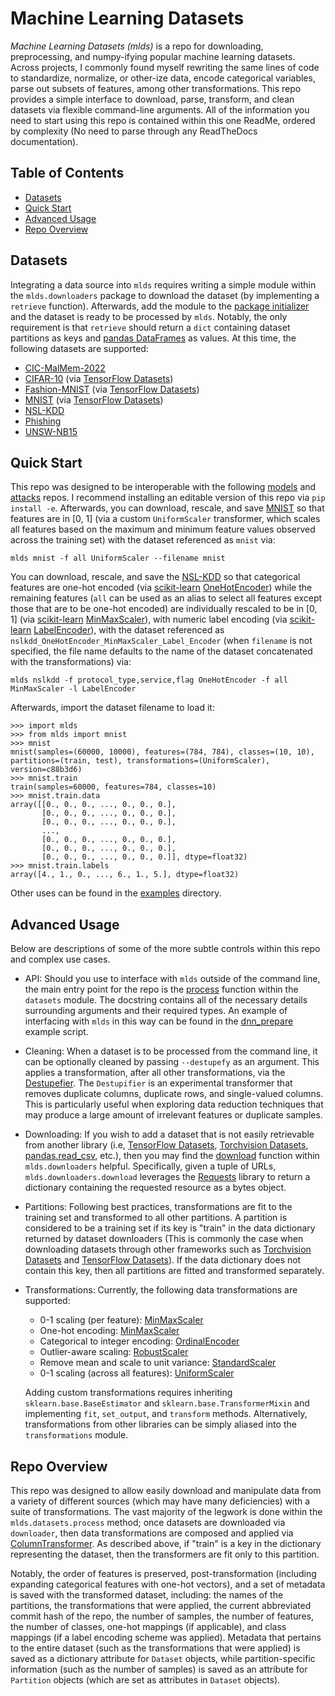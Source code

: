 # Machine Learning Datasets

_Machine Learning Datasets (mlds)_ is a repo for downloading, preprocessing,
and numpy-ifying popular machine learning datasets. Across projects, I commonly
found myself rewriting the same lines of code to standardize, normalize, or
other-ize data, encode categorical variables, parse out subsets of features,
among other transformations. This repo provides a simple interface to download,
parse, transform, and clean datasets via flexible command-line arguments. All
of the information you need to start using this repo is contained within this
one ReadMe, ordered by complexity (No need to parse through any ReadTheDocs
documentation).

## Table of Contents

* [Datasets](#datasets)
* [Quick Start](#quick-start)
* [Advanced Usage](#advanced-usage)
* [Repo Overview](#repo-overview)

## Datasets

Integrating a data source into `mlds` requires writing a simple module within
the `mlds.downloaders` package to download the dataset (by implementing a
`retrieve` function). Afterwards, add the module to the [package
initializer](https://github.com/sheatsley/datasets/blob/master/mlds/downloaders/__init__.py)
and the dataset is ready to be processed by `mlds`. Notably, the only
requirement is that `retrieve` should return a `dict` containing dataset
partitions as keys and [pandas DataFrames](https://pandas.pydata.org) as
values. At this time, the following datasets are supported:

* [CIC-MalMem-2022](https://www.unb.ca/cic/datasets/malmem-2022.html)
* [CIFAR-10](https://www.cs.toronto.edu/~kriz/cifar.html) (via [TensorFlow Datasets](https://www.tensorflow.org/datasets))
* [Fashion-MNIST](https://github.com/zalandoresearch/fashion-mnist) (via [TensorFlow Datasets](https://www.tensorflow.org/datasets))
* [MNIST](http://yann.lecun.com/exdb/mnist/) (via [TensorFlow Datasets](https://www.tensorflow.org/datasets))
* [NSL-KDD](https://www.unb.ca/cic/datasets/nsl.html)
* [Phishing](https://www.fcsit.unimas.my/phishing-dataset)
* [UNSW-NB15](https://research.unsw.edu.au/projects/unsw-nb15-dataset)

## Quick Start

This repo was designed to be interoperable with the following
[models](https://github.com/sheatsley/models#repo-overview) and
[attacks](https://github.com/sheatsley/attacks) repos. I recommend installing
an editable version of this repo via `pip install -e`. Afterwards, you can
download, rescale, and save [MNIST](http://yann.lecun.com/exdb/mnist/) so that
features are in [0, 1] (via a custom `UniformScaler` transformer, which scales
all features based on the maximum and minimum feature values observed across
the training set) with the dataset referenced as `mnist` via:

    mlds mnist -f all UniformScaler --filename mnist

You can download, rescale, and save the
[NSL-KDD](https://www.unb.ca/cic/datasets/nsl.html) so that categorical
features are one-hot encoded (via
[scikit-learn](https://scikit-learn.org/stable/index.html)
[OneHotEncoder](https://scikit-learn.org/stable/modules/generated/sklearn.preprocessing.OneHotEncoder.html))
while the remaining features (`all` can be used as an alias to select all
features except those that are to be one-hot encoded) are individually rescaled to
be in [0, 1] (via [scikit-learn](https://scikit-learn.org/stable/index.html)
[MinMaxScaler](https://scikit-learn.org/stable/modules/generated/sklearn.preprocessing.MinMaxScaler.html)),
with numeric label encoding (via
[scikit-learn](https://scikit-learn.org/stable/index.html)
[LabelEncoder](https://scikit-learn.org/stable/modules/generated/sklearn.preprocessing.LabelEncoder.html)),
with the dataset referenced as
`nslkdd_OneHotEncoder_MinMaxScaler_Label_Encoder` (when `filename` is not
specified, the file name defaults to the name of the dataset concatenated with
the transformations) via:

    mlds nslkdd -f protocol_type,service,flag OneHotEncoder -f all MinMaxScaler -l LabelEncoder

Afterwards, import the dataset filename to load it:

    >>> import mlds
    >>> from mlds import mnist
    >>> mnist
    mnist(samples=(60000, 10000), features=(784, 784), classes=(10, 10), partitions=(train, test), transformations=(UniformScaler), version=c88b3d6)
    >>> mnist.train
    train(samples=60000, features=784, classes=10)
    >>> mnist.train.data
    array([[0., 0., 0., ..., 0., 0., 0.],
           [0., 0., 0., ..., 0., 0., 0.],
           [0., 0., 0., ..., 0., 0., 0.],
           ...,
           [0., 0., 0., ..., 0., 0., 0.],
           [0., 0., 0., ..., 0., 0., 0.],
           [0., 0., 0., ..., 0., 0., 0.]], dtype=float32)
    >>> mnist.train.labels
    array([4., 1., 0., ..., 6., 1., 5.], dtype=float32)

Other uses can be found in the
[examples](https://github.com/sheatsley/datasets/tree/master/examples)
directory.

## Advanced Usage

Below are descriptions of some of the more subtle controls within this repo and
complex use cases.

* API: Should you use to interface with `mlds` outside of the command line, the
    main entry point for the repo is the
    [process](https://github.com/sheatsley/datasets/blob/e11f59fa498fb0606a7231f6588607932b8c7d9b/mlds/datasets.py#L179)
    function within the `datasets` module. The docstring contains all of the
    necessary details surrounding arguments and their required types. An
    example of interfacing with `mlds` in this way can be found in the
    [dnn_prepare](https://github.com/sheatsley/datasets/blob/master/examples/dnn_prepare.py)
    example script.

* Cleaning: When a dataset is to be processed from the command line, it can be
    optionally cleaned by passing `--destupefy` as an argument. This applies a
    transformation, after all other transformations, via the
    [Destupefier](https://github.com/sheatsley/datasets/blob/e11f59fa498fb0606a7231f6588607932b8c7d9b/mlds/transformations.py#L16).
    The `Destupifier` is an experimental transformer that removes duplicate
    columns, duplicate rows, and single-valued columns. This is particularly
    useful when exploring data reduction techniques that may produce a large
    amount of irrelevant features or duplicate samples.

* Downloading: If you wish to add a dataset that is not easily retrievable from
    another library (i.e, [TensorFlow
    Datasets](https://www.tensorflow.org/datasets), [Torchvision
    Datasets](https://pytorch.org/vision/main/datasets.html),
    [pandas.read_csv](https://pandas.pydata.org/docs/reference/api/pandas.read_csv.html),
    etc.), then you may find the
    [download](https://github.com/sheatsley/datasets/blob/e11f59fa498fb0606a7231f6588607932b8c7d9b/mlds/downloaders/__init__.py#L26)
    function within `mlds.downloaders` helpful. Specifically, given a tuple of
    URLs, `mlds.downloaders.download` leverages the
    [Requests](https://requests.readthedocs.io/en/latest/) library to return a
    dictionary containing the requested resource as a bytes object.

* Partitions: Following best practices, transformations are fit to the training
    set and transformed to all other partitions. A partition is considered to
    be a training set if its key is "train" in the data dictionary returned by
    dataset downloaders (This is commonly the case when downloading datasets
    through other frameworks such as [Torchvision
    Datasets](https://pytorch.org/vision/main/datasets.html) and [TensorFlow
    Datasets](https://www.tensorflow.org/datasets)). If the data dictionary
    does not contain this key, then all partitions are fitted and transformed
    separately.

* Transformations: Currently, the following data transformations are supported:
    * 0-1 scaling (per feature): [MinMaxScaler](https://scikit-learn.org/stable/modules/generated/sklearn.preprocessing.MinMaxScaler.html)
    * One-hot encoding: [MinMaxScaler](https://scikit-learn.org/stable/modules/generated/sklearn.preprocessing.OneHotEncoder.html)
    * Categorical to integer encoding: [OrdinalEncoder](https://scikit-learn.org/stable/modules/generated/sklearn.preprocessing.OrdinalEncoder.html)
    * Outlier-aware scaling: [RobustScaler](https://scikit-learn.org/stable/modules/generated/sklearn.preprocessing.RobustScaler.html)
    * Remove mean and scale to unit variance: [StandardScaler](https://scikit-learn.org/stable/modules/generated/sklearn.preprocessing.StandardScaler.html)
    * 0-1 scaling (across all features): [UniformScaler](https://github.com/sheatsley/datasets/blob/e11f59fa498fb0606a7231f6588607932b8c7d9b/mlds/transformations.py#L110)

    Adding custom transformations requires inheriting
    `sklearn.base.BaseEstimator` and `sklearn.base.TransformerMixin` and
    implementing `fit`, `set_output`, and `transform` methods. Alternatively,
    transformations from other libraries can be simply aliased into the
    `transformations` module.

## Repo Overview

This repo was designed to allow easily download and manipulate data from a
variety of different sources (which may have many deficiencies) with a suite of
transformations. The vast majority of the legwork is done within the
`mlds.datasets.process` method; once datasets are downloaded via `downloader`,
then data transformations are composed and applied via
[ColumnTransformer](https://scikit-learn.org/stable/modules/generated/sklearn.compose.ColumnTransformer.html).
As described above, if "train" is a key in the dictionary representing the
dataset, then the transformers are fit only to this partition.

Notably, the order of features is preserved, post-transformation (including
expanding categorical features with one-hot vectors), and a set of metadata is
saved with the transformed dataset, including: the names of the partitions, the
transformations that were applied, the current abbreviated commit hash of the
repo, the number of samples, the number of features, the number of classes,
one-hot mappings (if applicable), and class mappings (if a label encoding
scheme was applied). Metadata that pertains to the entire dataset (such as the
transformations that were applied) is saved as a dictionary attribute for
`Dataset` objects, while partition-specific information (such as the number of
samples) is saved as an attribute for `Partition` objects (which are set as
attributes in `Dataset` objects).
